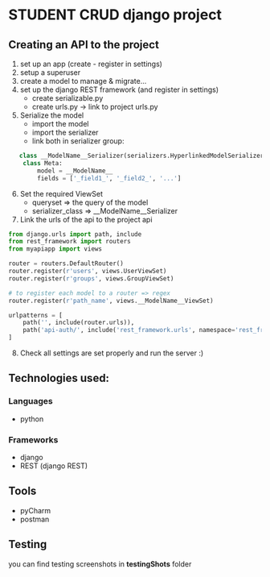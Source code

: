 # STUDENT CRUD django project 

## Creating an API to the project

1. set up an app (create - register in settings)
3. setup a superuser
4. create a model to manage & migrate...
5. set up the django REST framework (and register in settings)
    - create serializable.py
    - create urls.py -> link to project urls.py
6. Serialize the model
    - import the model
    - import the serializer
    - link both in serializer group:

```python
   class __ModelName__Serializer(serializers.HyperlinkedModelSerializer):
    class Meta:
        model = __ModelName__
        fields = ['_field1_', '_field2_', '...']
```
6. Set the required ViewSet
   - queryset => the query of the model
   - serializer_class => __ModelName__Serializer
7. Link the urls of the api to the project api
```python
from django.urls import path, include
from rest_framework import routers
from myapiapp import views

router = routers.DefaultRouter()
router.register(r'users', views.UserViewSet)
router.register(r'groups', views.GroupViewSet)

# to register each model to a router => regex
router.register(r'path_name', views.__ModelName__ViewSet)

urlpatterns = [
    path('', include(router.urls)),
    path('api-auth/', include('rest_framework.urls', namespace='rest_framework')),
]

```
8. Check all settings are set properly and run the server :)


## Technologies used:
### Languages
- python
### Frameworks
- django
- REST (django REST)
## Tools
- pyCharm
- postman

## Testing
you can find testing screenshots in **testingShots** folder